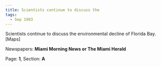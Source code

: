 ```yaml
---  
title: Scientists continue to discuss the  
tags:  
  - Sep 1993  
---  
```

  
Scientists continue to discuss the environmental decline of Florida Bay. [Maps]  
  
Newspapers: **Miami Morning News or The Miami Herald**  
  
Page: **1**, Section: **A** 

